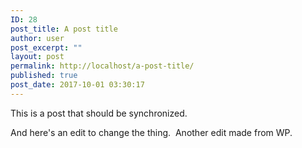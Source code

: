 ```yaml
---
ID: 28
post_title: A post title
author: user
post_excerpt: ""
layout: post
permalink: http://localhost/a-post-title/
published: true
post_date: 2017-10-01 03:30:17
---
```

This is a post that should be synchronized.

And here's an edit to change the thing.  Another edit made from WP.